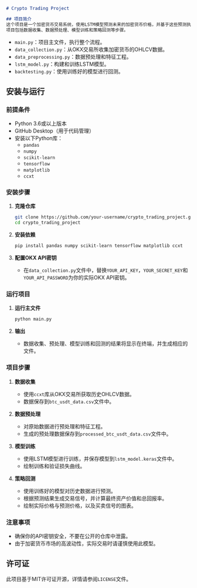 ```markdown
# Crypto Trading Project

## 项目简介
这个项目是一个加密货币交易系统，使用LSTM模型预测未来的加密货币价格，并基于这些预测执行交易策略。
项目包括数据收集、数据预处理、模型训练和策略回测等步骤。

```

- `main.py`：项目主文件，执行整个流程。
- `data_collection.py`：从OKX交易所收集加密货币的OHLCV数据。
- `data_preprocessing.py`：数据预处理和特征工程。
- `lstm_model.py`：构建和训练LSTM模型。
- `backtesting.py`：使用训练好的模型进行回测。

## 安装与运行

### 前提条件
- Python 3.6或以上版本
- GitHub Desktop（用于代码管理）
- 安装以下Python库：
  - `pandas`
  - `numpy`
  - `scikit-learn`
  - `tensorflow`
  - `matplotlib`
  - `ccxt`

### 安装步骤

1. **克隆仓库**
   ```bash
   git clone https://github.com/your-username/crypto_trading_project.git
   cd crypto_trading_project
   ```

2. **安装依赖**
   ```bash
   pip install pandas numpy scikit-learn tensorflow matplotlib ccxt
   ```

3. **配置OKX API密钥**
   - 在`data_collection.py`文件中，替换`YOUR_API_KEY`，`YOUR_SECRET_KEY`和`YOUR_API_PASSWORD`为你的实际OKX API密钥。

### 运行项目

1. **运行主文件**
   ```bash
   python main.py
   ```

2. **输出**
   - 数据收集、预处理、模型训练和回测的结果将显示在终端，并生成相应的文件。

### 项目步骤

1. **数据收集**
   - 使用`ccxt`库从OKX交易所获取历史OHLCV数据。
   - 数据保存到`btc_usdt_data.csv`文件中。

2. **数据预处理**
   - 对原始数据进行预处理和特征工程。
   - 生成的预处理数据保存到`processed_btc_usdt_data.csv`文件中。

3. **模型训练**
   - 使用LSTM模型进行训练，并保存模型到`lstm_model.keras`文件中。
   - 绘制训练和验证损失曲线。

4. **策略回测**
   - 使用训练好的模型对历史数据进行预测。
   - 根据预测结果生成交易信号，并计算最终资产价值和总回报率。
   - 绘制实际价格与预测价格，以及买卖信号的图表。

### 注意事项

- 确保你的API密钥安全，不要在公开的仓库中泄露。
- 由于加密货币市场的高波动性，实际交易时请谨慎使用此模型。

## 许可证
此项目基于MIT许可证开源，详情请参阅`LICENSE`文件。

```
